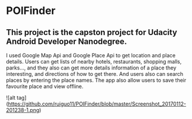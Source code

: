 # POIFinder

## This project is the capston project for Udacity Android Developer Nanodegree. 
I used Google Map Api and Google Place Api to get location and place details. 
Users can get lists of nearby hotels, restaurants, shopping malls, parks..., and they also can get more details information of a place they interesting, and directions of how to get there. And users also can search places by entering the place names. 
The app also allow users to save their favourite place and view offline. 

![alt tag] (https://github.com/ruiguo11/POIFinder/blob/master/Screenshot_20170112-201238-1.png)
